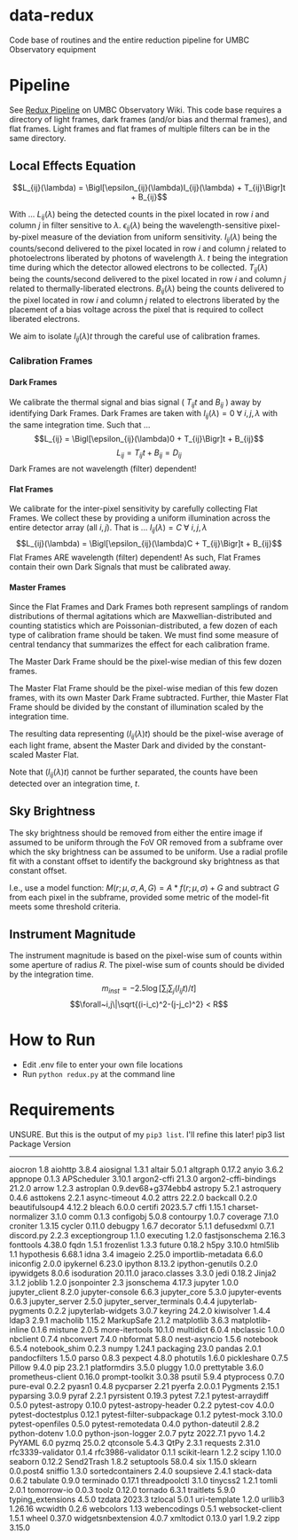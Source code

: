 # data-redux
Code base of routines and the entire reduction pipeline for UMBC Observatory equipment

# Pipeline
See [Redux Pipeline](https://obs-web.rs.umbc.edu/doku.php?id=wiki:astronomy:observational_astronomy:data_reduction_telescope) on UMBC Observatory Wiki.
This code base requires a directory of light frames, dark frames (and/or bias and thermal frames), and flat frames. Light frames and flat frames of multiple filters can be in the same directory.

## Local Effects Equation
$$L_{ij}(\lambda) = \Bigl[\epsilon_{ij}(\lambda)I_{ij}(\lambda) + T_{ij}\Bigr]t + B_{ij}$$

With ... 
$L_{ij}(\lambda)$ being the detected counts in the pixel located in row $i$ and column $j$ in filter sensitive to $\lambda$.
$\epsilon_{ij}(\lambda)$ being the wavelength-sensitive pixel-by-pixel measure of the deviation from uniform sensitivity.
$I_{ij}(\lambda)$ being the counts/second delivered to the pixel located in row $i$ and column $j$ related to photoelectrons liberated by photons of wavelength $\lambda$.
$t$ being the integration time during which the detector allowed electrons to be collected.
$T_{ij}(\lambda)$ being the counts/second delivered to the pixel located in row $i$ and column $j$ related to thermally-liberated electrons.
$B_{ij}(\lambda)$ being the counts delivered to the pixel located in row $i$ and column $j$ related to electrons liberated by the placement of a bias voltage across the pixel that is required to collect liberated electrons.

We aim to isolate $I_{ij}(\lambda)t$ through the careful use of calibration frames.

### Calibration Frames
#### Dark Frames
We calibrate the thermal signal and bias signal ( $T_{ij}t$ and $B_{ij}$ ) away by identifying Dark Frames.
Dark Frames are taken with $I_{ij}(\lambda)=0~\forall~i,j,\lambda$ with the same integration time. Such that ...
$$L_{ij} = \Bigl[\epsilon_{ij}(\lambda)0 + T_{ij}\Bigr]t + B_{ij}$$
$$L_{ij} = T_{ij}t + B_{ij} = D_{ij}$$
Dark Frames are not wavelength (filter) dependent!

#### Flat Frames
We calibrate for the inter-pixel sensitivity by carefully collecting Flat Frames.
We collect these by providing a uniform illumination across the entire detector array (all $i,j$).
That is ... $I_{ij}(\lambda)=C~\forall~i,j,\lambda$
$$L_{ij}(\lambda) = \Bigl[\epsilon_{ij}(\lambda)C + T_{ij}\Bigr]t + B_{ij}$$
Flat Frames ARE wavelength (filter) dependent!
As such, Flat Frames contain their own Dark Signals that must be calibrated away.

#### Master Frames
Since the Flat Frames and Dark Frames both represent samplings of random distributions of thermal agitations which are Maxwellian-distributed and counting statistics which are Poissonian-distributed, 
a few dozen of each type of calibration frame should be taken. We must find some measure of central tendancy that summarizes the effect for each calibration frame.

The Master Dark Frame should be the pixel-wise median of this few dozen frames.

The Master Flat Frame should be the pixel-wise median of this few dozen frames, with its own Master Dark Frame subtracted. Further, thie Master Flat Frame should be divided by the constant of illumination scaled by the integration time.

The resulting data representing $(I_{ij}(\lambda)t)$ should be the pixel-wise average of each light frame, absent the Master Dark and divided by the constant-scaled Master Flat.

Note that $(I_{ij}(\lambda)t)$ cannot be further separated, the counts have been detected over an integration time, $t$.

## Sky Brightness
The sky brightness should be removed from either the entire image if assumed to be uniform through the FoV OR removed from a subframe over which the sky brightness can be assumed to be uniform.
Use a radial profile fit with a constant offset to identify the background sky brightness as that constant offset.

I.e., use a model function: $M(r;\mu,\sigma,A,G) = A*f(r;\mu,\sigma) + G$ and subtract $G$ from each pixel in the subframe, provided some metric of the model-fit meets some threshold criteria.

## Instrument Magnitude
The instrument magnitude is based on the pixel-wise sum of counts within some aperture of radius $R$. The pixel-wise sum of counts should be divided by the integration time.
$$m_{inst} = -2.5\log{\Biggl[\sum_i\sum_j (I_{ij}t)/t\Biggr]}$$
$$\forall~i,j\|\sqrt{(i-i_c)^2-(j-j_c)^2} < R$$

# How to Run
  - Edit .env file to enter your own file locations
  - Run `python redux.py` at the command line

# Requirements
UNSURE. But this is the output of my `pip3 list`. I'll refine this later!
pip3 list
Package                  Version
------------------------ ------------------
aiocron                  1.8
aiohttp                  3.8.4
aiosignal                1.3.1
altair                   5.0.1
altgraph                 0.17.2
anyio                    3.6.2
appnope                  0.1.3
APScheduler              3.10.1
argon2-cffi              21.3.0
argon2-cffi-bindings     21.2.0
arrow                    1.2.3
astroplan                0.9.dev68+g374ebb4
astropy                  5.2.1
astroquery               0.4.6
asttokens                2.2.1
async-timeout            4.0.2
attrs                    22.2.0
backcall                 0.2.0
beautifulsoup4           4.12.2
bleach                   6.0.0
certifi                  2023.5.7
cffi                     1.15.1
charset-normalizer       3.1.0
comm                     0.1.3
configobj                5.0.8
contourpy                1.0.7
coverage                 7.1.0
croniter                 1.3.15
cycler                   0.11.0
debugpy                  1.6.7
decorator                5.1.1
defusedxml               0.7.1
discord.py               2.2.3
exceptiongroup           1.1.0
executing                1.2.0
fastjsonschema           2.16.3
fonttools                4.38.0
fqdn                     1.5.1
frozenlist               1.3.3
future                   0.18.2
h5py                     3.10.0
html5lib                 1.1
hypothesis               6.68.1
idna                     3.4
imageio                  2.25.0
importlib-metadata       6.6.0
iniconfig                2.0.0
ipykernel                6.23.0
ipython                  8.13.2
ipython-genutils         0.2.0
ipywidgets               8.0.6
isoduration              20.11.0
jaraco.classes           3.3.0
jedi                     0.18.2
Jinja2                   3.1.2
joblib                   1.2.0
jsonpointer              2.3
jsonschema               4.17.3
jupyter                  1.0.0
jupyter_client           8.2.0
jupyter-console          6.6.3
jupyter_core             5.3.0
jupyter-events           0.6.3
jupyter_server           2.5.0
jupyter_server_terminals 0.4.4
jupyterlab-pygments      0.2.2
jupyterlab-widgets       3.0.7
keyring                  24.2.0
kiwisolver               1.4.4
ldap3                    2.9.1
macholib                 1.15.2
MarkupSafe               2.1.2
matplotlib               3.6.3
matplotlib-inline        0.1.6
mistune                  2.0.5
more-itertools           10.1.0
multidict                6.0.4
nbclassic                1.0.0
nbclient                 0.7.4
nbconvert                7.4.0
nbformat                 5.8.0
nest-asyncio             1.5.6
notebook                 6.5.4
notebook_shim            0.2.3
numpy                    1.24.1
packaging                23.0
pandas                   2.0.1
pandocfilters            1.5.0
parso                    0.8.3
pexpect                  4.8.0
photutils                1.6.0
pickleshare              0.7.5
Pillow                   9.4.0
pip                      23.2.1
platformdirs             3.5.0
pluggy                   1.0.0
prettytable              3.6.0
prometheus-client        0.16.0
prompt-toolkit           3.0.38
psutil                   5.9.4
ptyprocess               0.7.0
pure-eval                0.2.2
pyasn1                   0.4.8
pycparser                2.21
pyerfa                   2.0.0.1
Pygments                 2.15.1
pyparsing                3.0.9
pyraf                    2.2.1
pyrsistent               0.19.3
pytest                   7.2.1
pytest-arraydiff         0.5.0
pytest-astropy           0.10.0
pytest-astropy-header    0.2.2
pytest-cov               4.0.0
pytest-doctestplus       0.12.1
pytest-filter-subpackage 0.1.2
pytest-mock              3.10.0
pytest-openfiles         0.5.0
pytest-remotedata        0.4.0
python-dateutil          2.8.2
python-dotenv            1.0.0
python-json-logger       2.0.7
pytz                     2022.7.1
pyvo                     1.4.2
PyYAML                   6.0
pyzmq                    25.0.2
qtconsole                5.4.3
QtPy                     2.3.1
requests                 2.31.0
rfc3339-validator        0.1.4
rfc3986-validator        0.1.1
scikit-learn             1.2.2
scipy                    1.10.0
seaborn                  0.12.2
Send2Trash               1.8.2
setuptools               58.0.4
six                      1.15.0
sklearn                  0.0.post4
sniffio                  1.3.0
sortedcontainers         2.4.0
soupsieve                2.4.1
stack-data               0.6.2
tabulate                 0.9.0
terminado                0.17.1
threadpoolctl            3.1.0
tinycss2                 1.2.1
tomli                    2.0.1
tomorrow-io              0.0.3
toolz                    0.12.0
tornado                  6.3.1
traitlets                5.9.0
typing_extensions        4.5.0
tzdata                   2023.3
tzlocal                  5.0.1
uri-template             1.2.0
urllib3                  1.26.16
wcwidth                  0.2.6
webcolors                1.13
webencodings             0.5.1
websocket-client         1.5.1
wheel                    0.37.0
widgetsnbextension       4.0.7
xmltodict                0.13.0
yarl                     1.9.2
zipp                     3.15.0